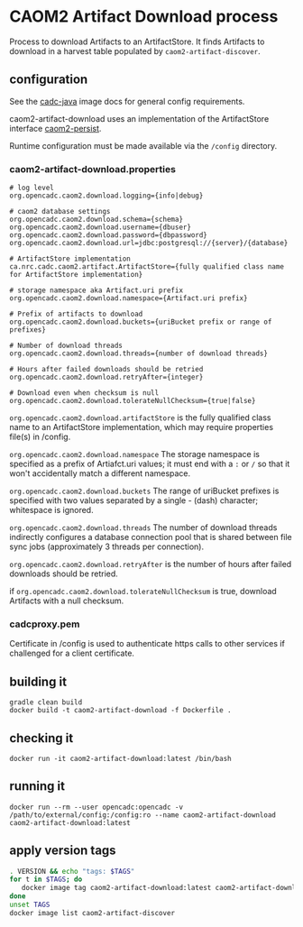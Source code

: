 # CAOM2 Artifact Download process

Process to download Artifacts to an ArtifactStore. 
It finds Artifacts to download in a harvest table 
populated by `caom2-artifact-discover`.


## configuration

See the [cadc-java](https://github.com/opencadc/docker-base/tree/master/cadc-java) 
image docs for general config requirements.

caom2-artifact-download uses an implementation of the ArtifactStore interface
[caom2-persist](https://github.com/opencadc/caom2db/tree/master/caom2-persist).

Runtime configuration must be made available via the `/config` directory.


### caom2-artifact-download.properties
```
# log level
org.opencadc.caom2.download.logging={info|debug}

# caom2 database settings
org.opencadc.caom2.download.schema={schema}
org.opencadc.caom2.download.username={dbuser}
org.opencadc.caom2.download.password={dbpassword}
org.opencadc.caom2.download.url=jdbc:postgresql://{server}/{database}

# ArtifactStore implementation
ca.nrc.cadc.caom2.artifact.ArtifactStore={fully qualified class name for ArtifactStore implementation}

# storage namespace aka Artifact.uri prefix
org.opencadc.caom2.download.namespace={Artifact.uri prefix}

# Prefix of artifacts to download
org.opencadc.caom2.download.buckets={uriBucket prefix or range of prefixes}

# Number of download threads
org.opencadc.caom2.download.threads={number of download threads}

# Hours after failed downloads should be retried
org.opencadc.caom2.download.retryAfter={integer}

# Download even when checksum is null
org.opencadc.caom2.download.tolerateNullChecksum={true|false}
```

`org.opencadc.caom2.download.artifactStore` is the fully qualified 
class name to an ArtifactStore implementation, which may require 
properties file(s) in /config.

`org.opencadc.caom2.download.namespace` The storage namespace is specified
as a prefix of Artiafct.uri values; it must end with a `:` or `/` so that it
won't accidentally match a different namespace.

`org.opencadc.caom2.download.buckets` The range of uriBucket prefixes 
is specified with two values separated by a single - (dash) character; 
whitespace is ignored.

`org.opencadc.caom2.download.threads` The number of download threads indirectly 
configures a database connection pool that is shared between file sync jobs
(approximately 3 threads per connection).

`org.opencadc.caom2.download.retryAfter` is the number of hours after 
failed downloads should be retried.

if `org.opencadc.caom2.download.tolerateNullChecksum` is true, download
Artifacts with a null checksum.


### cadcproxy.pem
Certificate in /config is used to authenticate https calls to other services 
if challenged for a client certificate.


## building it
```
gradle clean build
docker build -t caom2-artifact-download -f Dockerfile .
```

## checking it
```
docker run -it caom2-artifact-download:latest /bin/bash
```

## running it
```
docker run --rm --user opencadc:opencadc -v /path/to/external/config:/config:ro --name caom2-artifact-download caom2-artifact-download:latest
```

## apply version tags
```bash
. VERSION && echo "tags: $TAGS" 
for t in $TAGS; do
   docker image tag caom2-artifact-download:latest caom2-artifact-download:$t
done
unset TAGS
docker image list caom2-artifact-discover
```
